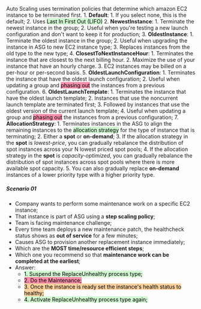Auto Scaling uses termination policies that determine which amazon EC2 instance to be terminated first.
	1. **Default**:
		1. If you select none, this is the default;
		2. Uses <mark style="background: #BBFABBA6;">Last In First Out (LIFO)</mark>
	2. **NewestInstance**:
		1. Terminate the newest instance in the group;
		2. Useful when you're testing a new launch configuration and don't want to keep it for production;
	3. **OldestInstance**:
		1. Terminate the oldest instance in the group;
		2. Useful when upgrading the instance in ASG to new EC2 instance type;
		3. Replaces instances from the old type to the new type;
	4. **ClosestToNextInstanceHour**:
		1. Terminates the instance that are closest to the next billing hour.
		2. Maximize the use of your instance that have an hourly charge.
		3. EC2 instances may be billed on a per-hour or per-second basis.
	5. **OldestLaunchConfiguration**: 
		1. Terminates the instance that have the oldest launch configuration;
		2. Useful when updating a group and <mark style="background: #FF5582A6;">phasing out</mark> the instances from a previous configuration.
	6. **OldestLaunchTemplate**: 
		1. Terminates the instance that have the oldest launch template;
		2. Instances that use the noncurrent launch template are terminated first;
		3. Followed by instances that use the oldest version of the current launch template;
		4. Useful when updating a group and <mark style="background: #FF5582A6;">phasing out</mark> the instances from a previous configuration;
	7. **AllocationStrategy**:
		1. Terminates instances in the ASG to align the remaining instances to the <mark style="background: #BBFABBA6;">allocation strategy</mark> for the type of instance that is terminating;
		2. Either a **spot** or **on-demand**;
		3. If the allocation strategy in the **spot** is *lowest-price*, you can gradually rebalance the distribution of spot instances across your N lowest priced spot pools;
		4. If the allocation strategy in the **spot** is *capacity-optimized*, you can gradually rebalance the distribution of spot instances across spot pools where there is more available spot capacity.
		5. You can also gradually replace **on-demand** instances of a lower priority type with a higher priority type.

##### Scenario 01
- Company wants to perform some maintenance work on a specific EC2 instance;
- That instance is part of ASG using a **step scaling policy**;
- Team is facing maintenance challenge;
- Every time team deploys a new maintenance patch, the healthcheck status shows as **out of service** for a few minutes;
- Causes ASG to provision another replacement instance immediately;
- Which are the **MOST time/resource efficient steps**;
- Which one you recommend so that **maintenance work can be completed at the earliest**;
- Answer:
	- <mark style="background: #BBFABBA6;">1. Suspend the ReplaceUnhealthy process type;   </mark>
	- <mark style="background: #FF5582A6;">2. Do the Maintenance;</mark>
	- <mark style="background: #FFB86CA6;">3. Once the instance is ready set the instance's health status to healthy;</mark> 
	- <mark style="background: #BBFABBA6;">4. Activate ReplaceUnhealthy process type again;</mark>
